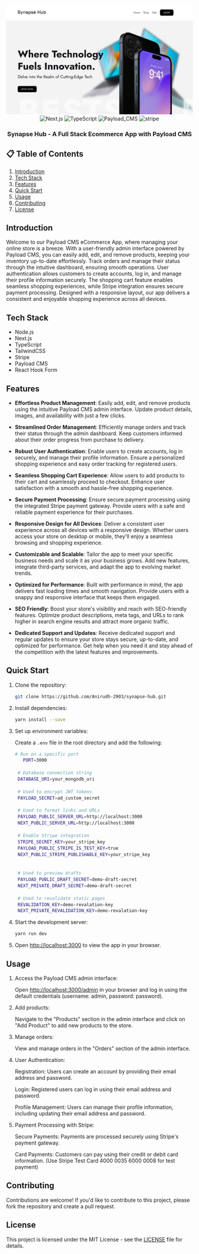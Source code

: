 <div align="center">
  <br />
    <a  >
      <img src="https://github.com/Anirudh-2903/synapse-hub/blob/main/homepage.png" alt="Project Banner">
    </a>
  <br />

  <div>
    <img src="https://img.shields.io/badge/-Next_JS_14-black?style=for-the-badge&logoColor=white&logo=nextdotjs&color=000000" alt="Next.js" />
    <img src="https://img.shields.io/badge/-TypeScript-black?style=for-the-badge&logoColor=white&logo=typescript&color=3178C6" alt="TypeScript" />
    <img src="https://img.shields.io/badge/-Payload_CMS-black?style=for-the-badge&link=https%3A%2F%2Fpayloadcms.com%2F" alt="Payload_CMS" />
    <img src="https://img.shields.io/badge/-Stripe-black?style=for-the-badge&logoColor=white&logo=stripe&color=008CDD" alt="stripe" />
  </div>

  <h3 align="center">Synapse Hub - A Full Stack Ecommerce App with Payload CMS</h3>

</div>

## 📋 <a name="table">Table of Contents</a>

1. [Introduction](#introduction)
2. [Tech Stack](#tech-stack)
3. [Features](#features)
4. [Quick Start](#quick-start)
5. [Usage](#usage)
6. [Contributing](#contributing)
7. [License](#license)


## <a name="introduction">Introduction</a>
Welcome to our Payload CMS eCommerce App, where managing your online store is a breeze. With a user-friendly admin interface powered by Payload CMS, you can easily add, edit, and remove products, keeping your inventory up-to-date effortlessly. Track orders and manage their status through the intuitive dashboard, ensuring smooth operations. User authentication allows customers to create accounts, log in, and manage their profile information securely. The shopping cart feature enables seamless shopping experiences, while Stripe integration ensures secure payment processing. Designed with a responsive layout, our app delivers a consistent and enjoyable shopping experience across all devices.


## <a name="tech-stack">Tech Stack</a>

- Node.js
- Next.js
- TypeScript
- TailwindCSS
- Stripe
- Payload CMS
- React Hook Form


## <a name="features">Features</a>

- **Effortless Product Management**: Easily add, edit, and remove products using the intuitive Payload CMS admin interface. Update product details, images, and availability with just a few clicks.

- **Streamlined Order Management**: Efficiently manage orders and track their status through the admin dashboard. Keep customers informed about their order progress from purchase to delivery.

- **Robust User Authentication**: Enable users to create accounts, log in securely, and manage their profile information. Ensure a personalized shopping experience and easy order tracking for registered users.

- **Seamless Shopping Cart Experience**: Allow users to add products to their cart and seamlessly proceed to checkout. Enhance user satisfaction with a smooth and hassle-free shopping experience.

- **Secure Payment Processing**: Ensure secure payment processing using the integrated Stripe payment gateway. Provide users with a safe and reliable payment experience for their purchases.

- **Responsive Design for All Devices**: Deliver a consistent user experience across all devices with a responsive design. Whether users access your store on desktop or mobile, they'll enjoy a seamless browsing and shopping experience.

- **Customizable and Scalable**: Tailor the app to meet your specific business needs and scale it as your business grows. Add new features, integrate third-party services, and adapt the app to evolving market trends.

- **Optimized for Performance**: Built with performance in mind, the app delivers fast loading times and smooth navigation. Provide users with a snappy and responsive interface that keeps them engaged.

- **SEO Friendly**: Boost your store's visibility and reach with SEO-friendly features. Optimize product descriptions, meta tags, and URLs to rank higher in search engine results and attract more organic traffic.

- **Dedicated Support and Updates**: Receive dedicated support and regular updates to ensure your store stays secure, up-to-date, and optimized for performance. Get help when you need it and stay ahead of the competition with the latest features and improvements.

## <a name="quick-start">Quick Start</a>

1. Clone the repository:

   ```bash
   git clone https://github.com/Anirudh-2903/synapse-hub.git
   ```

2. Install dependencies:

   ```bash
   yarn install --save
   ```

3. Set up environment variables:

   Create a `.env` file in the root directory and add the following:

   ```bash
   # Run on a specific port
      PORT=3000

    # Database connection string
    DATABASE_URI=your_mongodb_uri

    # Used to encrypt JWT tokens
    PAYLOAD_SECRET=ad_custom_secret

    # Used to format links and URLs
    PAYLOAD_PUBLIC_SERVER_URL=http://localhost:3000
    NEXT_PUBLIC_SERVER_URL=http://localhost:3000

    # Enable Stripe integration
    STRIPE_SECRET_KEY=your_stripe_key
    PAYLOAD_PUBLIC_STRIPE_IS_TEST_KEY=true
    NEXT_PUBLIC_STRIPE_PUBLISHABLE_KEY=your_stripe_key


    # Used to preview drafts
    PAYLOAD_PUBLIC_DRAFT_SECRET=demo-draft-secret
    NEXT_PRIVATE_DRAFT_SECRET=demo-draft-secret

    # Used to revalidate static pages
    REVALIDATION_KEY=demo-revalation-key
    NEXT_PRIVATE_REVALIDATION_KEY=demo-revalation-key
   ```

4. Start the development server:

   ```bash
   yarn run dev
   ```

5. Open [http://localhost:3000](http://localhost:3000) to view the app in your browser.

## <a name="usage">Usage</a>

1. Access the Payload CMS admin interface:

   Open [http://localhost:3000/admin](http://localhost:3000/admin) in your browser and log in using the default credentials (username: admin, password: password).

2. Add products:

   Navigate to the "Products" section in the admin interface and click on "Add Product" to add new products to the store.

3. Manage orders:

   View and manage orders in the "Orders" section of the admin interface.

4. User Authentication:

    Registration: Users can create an account by providing their email address and password.

    Login: Registered users can log in using their email address and password.

    Profile Management: Users can manage their profile information, including updating their email address and password.

5. Payment Processing with Stripe:

    Secure Payments: Payments are processed securely using Stripe's payment gateway.

    Card Payments: Customers can pay using their credit or debit card information.
    (Use Stripe Test Card 4000 0035 6000 0008 for test payment)
    
## <a name="contributing">Contributing</a>

Contributions are welcome! If you'd like to contribute to this project, please fork the repository and create a pull request.

## <a name="license">License</a>

This project is licensed under the MIT License - see the [LICENSE](LICENSE) file for details.
